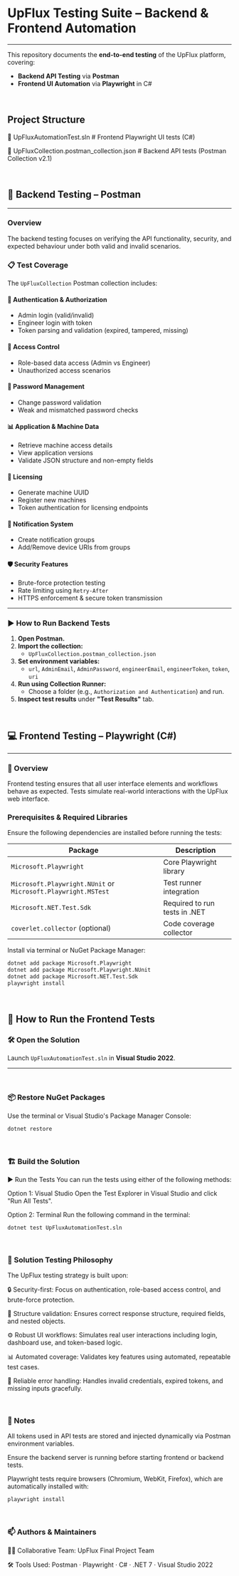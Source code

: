 # UpFlux Testing Suite – Backend & Frontend Automation
---


This repository documents the **end-to-end testing** of the UpFlux platform, covering:

- **Backend API Testing** via **Postman**
- **Frontend UI Automation** via **Playwright** in C#
<br>

## Project Structure
📁 UpFluxAutomationTest.sln # Frontend Playwright UI tests (C#)

📁 UpFluxCollection.postman_collection.json # Backend API tests (Postman Collection v2.1)

<br>


## 🔧 Backend Testing – Postman
---

### Overview

The backend testing focuses on verifying the API functionality, security, and expected behaviour under both valid and invalid scenarios.
<br>

### 📋 Test Coverage

The `UpFluxCollection` Postman collection includes:

#### 🔐 Authentication & Authorization
- Admin login (valid/invalid)
- Engineer login with token
- Token parsing and validation (expired, tampered, missing)

#### 🔄 Access Control
- Role-based data access (Admin vs Engineer)
- Unauthorized access scenarios

#### 🔑 Password Management
- Change password validation
- Weak and mismatched password checks

#### 📊 Application & Machine Data
- Retrieve machine access details
- View application versions
- Validate JSON structure and non-empty fields

#### 🔧 Licensing
- Generate machine UUID
- Register new machines
- Token authentication for licensing endpoints

#### 📣 Notification System
- Create notification groups
- Add/Remove device URIs from groups

#### 🛡️ Security Features
- Brute-force protection testing
- Rate limiting using `Retry-After`
- HTTPS enforcement & secure token transmission

---

### ▶️ How to Run Backend Tests

1. **Open Postman.**
2. **Import the collection:**
   - `UpFluxCollection.postman_collection.json`
3. **Set environment variables:**
   - `url`, `AdminEmail`, `AdminPassword`, `engineerEmail`, `engineerToken`, `token`, `uri`
4. **Run using Collection Runner:**
   - Choose a folder (e.g., `Authorization and Authentication`) and run.
5. **Inspect test results** under **"Test Results"** tab.
<br>


## 💻 Frontend Testing – Playwright (C#)
---
### 📌 Overview

Frontend testing ensures that all user interface elements and workflows behave as expected. Tests simulate real-world interactions with the UpFlux web interface.
<br>

### Prerequisites & Required Libraries

Ensure the following dependencies are installed before running the tests:

| Package | Description |
|--------|-------------|
| `Microsoft.Playwright` | Core Playwright library |
| `Microsoft.Playwright.NUnit` or `Microsoft.Playwright.MSTest` | Test runner integration |
| `Microsoft.NET.Test.Sdk` | Required to run tests in .NET |
| `coverlet.collector` (optional) | Code coverage collector |

Install via terminal or NuGet Package Manager:

```bash
dotnet add package Microsoft.Playwright
dotnet add package Microsoft.Playwright.NUnit
dotnet add package Microsoft.NET.Test.Sdk
playwright install
```
<br>

## 🚀 How to Run the Frontend Tests

### 🛠️ Open the Solution
Launch `UpFluxAutomationTest.sln` in **Visual Studio 2022**.

---
<br>

### 📦 Restore NuGet Packages

Use the terminal or Visual Studio's Package Manager Console:

```bash
dotnet restore
```
<br>

### 🏗️ Build the Solution 
▶️ Run the Tests
You can run the tests using either of the following methods:

Option 1: Visual Studio
Open the Test Explorer in Visual Studio and click "Run All Tests".

Option 2: Terminal
Run the following command in the terminal:

```bash
dotnet test UpFluxAutomationTest.sln
```
<br>


### 🧪 Solution Testing Philosophy
The UpFlux testing strategy is built upon:

🔒 Security-first: Focus on authentication, role-based access control, and brute-force protection.

📐 Structure validation: Ensures correct response structure, required fields, and nested objects.

⚙️ Robust UI workflows: Simulates real user interactions including login, dashboard use, and token-based logic.

📊 Automated coverage: Validates key features using automated, repeatable test cases.

🧪 Reliable error handling: Handles invalid credentials, expired tokens, and missing inputs gracefully.

<br>


### 📌 Notes
All tokens used in API tests are stored and injected dynamically via Postman environment variables.

Ensure the backend server is running before starting frontend or backend tests.

Playwright tests require browsers (Chromium, WebKit, Firefox), which are automatically installed with:

```bash
playwright install
```
<br>


### 📫 Authors & Maintainers
👨‍💻 Collaborative Team: UpFlux Final Project Team

🛠️ Tools Used: Postman · Playwright · C# · .NET 7 · Visual Studio 2022
